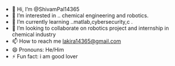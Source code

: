 - 👋 Hi, I’m @ShivamPal14365
- 👀 I’m interested in .. chemical engineering and robotics.
- 🌱 I’m currently learning ..matlab,cybersecurity,c .
- 💞️ I’m looking to collaborate on robotics project and internship in chemical industry
- 📫 How to reach me lakira14365@gmail.com
- 😄 Pronouns: He/Him
- ⚡ Fun fact: i am good lover

<!---
ShivamPal14365/ShivamPal14365 is a ✨ special ✨ repository because its `README.md` (this file) appears on your GitHub profile.
You can click the Preview link to take a look at your changes.
--->
